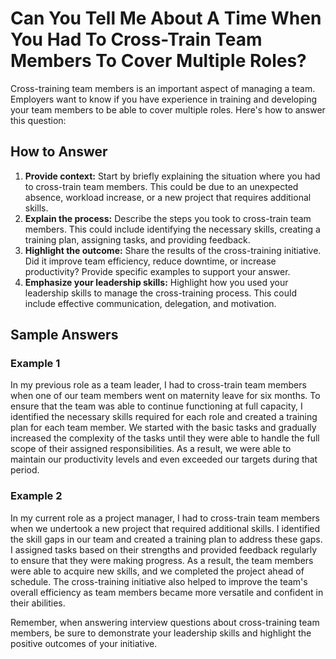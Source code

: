 Can You Tell Me About A Time When You Had To Cross-Train Team Members To Cover Multiple Roles?
===================================================================================================================

Cross-training team members is an important aspect of managing a team. Employers want to know if you have experience in training and developing your team members to be able to cover multiple roles. Here's how to answer this question:

How to Answer
-------------

1. **Provide context:** Start by briefly explaining the situation where you had to cross-train team members. This could be due to an unexpected absence, workload increase, or a new project that requires additional skills.
2. **Explain the process:** Describe the steps you took to cross-train team members. This could include identifying the necessary skills, creating a training plan, assigning tasks, and providing feedback.
3. **Highlight the outcome:** Share the results of the cross-training initiative. Did it improve team efficiency, reduce downtime, or increase productivity? Provide specific examples to support your answer.
4. **Emphasize your leadership skills:** Highlight how you used your leadership skills to manage the cross-training process. This could include effective communication, delegation, and motivation.

Sample Answers
--------------

### Example 1

In my previous role as a team leader, I had to cross-train team members when one of our team members went on maternity leave for six months. To ensure that the team was able to continue functioning at full capacity, I identified the necessary skills required for each role and created a training plan for each team member. We started with the basic tasks and gradually increased the complexity of the tasks until they were able to handle the full scope of their assigned responsibilities. As a result, we were able to maintain our productivity levels and even exceeded our targets during that period.

### Example 2

In my current role as a project manager, I had to cross-train team members when we undertook a new project that required additional skills. I identified the skill gaps in our team and created a training plan to address these gaps. I assigned tasks based on their strengths and provided feedback regularly to ensure that they were making progress. As a result, the team members were able to acquire new skills, and we completed the project ahead of schedule. The cross-training initiative also helped to improve the team's overall efficiency as team members became more versatile and confident in their abilities.

Remember, when answering interview questions about cross-training team members, be sure to demonstrate your leadership skills and highlight the positive outcomes of your initiative.
